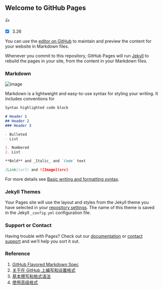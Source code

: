 ## Welcome to GitHub Pages

👍
- [x] 3.26

You can use the [editor on GitHub](https://github.com/csu18/csu18/edit/gh-pages/index.md) to maintain and preview the content for your website in Markdown files.

Whenever you commit to this repository, GitHub Pages will run [Jekyll](https://jekyllrb.com/) to rebuild the pages in your site, from the content in your Markdown files.

### Markdown

![image](https://user-images.githubusercontent.com/102411214/160233935-9be92602-3f35-4b72-9a2f-68a1d4c13df1.png)

Markdown is a lightweight and easy-to-use syntax for styling your writing. It includes conventions for

```markdown
Syntax highlighted code block

# Header 1
## Header 2
### Header 3

- Bulleted
- List

1. Numbered
2. List

**Bold** and _Italic_ and `Code` text

[Link](url) and ![Image](src)
```




For more details see [Basic writing and formatting syntax](https://docs.github.com/en/github/writing-on-github/getting-started-with-writing-and-formatting-on-github/basic-writing-and-formatting-syntax).

### Jekyll Themes

Your Pages site will use the layout and styles from the Jekyll theme you have selected in your [repository settings](https://github.com/csu18/csu18/settings/pages). The name of this theme is saved in the Jekyll `_config.yml` configuration file.

### Support or Contact

Having trouble with Pages? Check out our [documentation](https://docs.github.com/categories/github-pages-basics/) or [contact support](https://support.github.com/contact) and we’ll help you sort it out.

### Reference

1. [GitHub Flavored Markdown Spec](https://github.github.com/gfm/)
2. [关于在 GitHub 上编写和设置格式](https://docs.github.com/cn/get-started/writing-on-github/getting-started-with-writing-and-formatting-on-github/about-writing-and-formatting-on-github)
3. [基本撰写和格式语法](https://docs.github.com/cn/get-started/writing-on-github/getting-started-with-writing-and-formatting-on-github/basic-writing-and-formatting-syntax)
4. [使用高级格式](https://docs.github.com/cn/get-started/writing-on-github/working-with-advanced-formatting)
